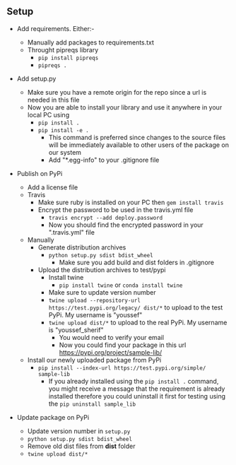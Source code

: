 ## Setup

* Add requirements. Either:-
    * Manually add packages to requirements.txt
    * Throught pipreqs library
        * `pip install pipreqs`
        * `pipreqs .`
* Add setup.py
    * Make sure you have a remote origin for the repo since a url is needed in this file
    * Now you are able to install your library and use it anywhere in your local PC using
        * `pip install .`
        * `pip install -e .`
            * This command is preferred since changes to the source files will be immediately available to other users of the package on our system
            * Add "*.egg-info" to your .gitignore file
* Publish on PyPi
    * Add a license file
    * Travis
        * Make sure ruby is installed on your PC then `gem install travis`
        * Encrypt the password to be used in the travis.yml file
            * `travis encrypt --add deploy.password`
            * Now you should find the encrypted password in your ".travis.yml" file
    * Manually
        * Generate distribution archives
            * `python setup.py sdist bdist_wheel`
                * Make sure you add build and dist folders in .gitignore 
        * Upload the distribution archives to test/pypi
            * Install twine
                * `pip install twine` or `conda install twine`
            * Make sure to update version number
            * `twine upload --repository-url https://test.pypi.org/legacy/ dist/*` to upload to the test PyPi. My username is "youssef"
            * `twine upload dist/*` to upload to the real PyPi. My username is "youssef_sherif"
                * You would need to verify your email 
                * Now you could find your package in this url https://pypi.org/project/sample-lib/
    * Install our newly uploaded package from PyPi
        * `pip install --index-url https://test.pypi.org/simple/ sample-lib`
            * If you already installed using the `pip install .` command, you might receive a message that the requirement is already installed therefore you could uninstall it first for testing using the `pip uninstall sample_lib`

* Update package on PyPi    
    * Update version number in `setup.py`
    * `python setup.py sdist bdist_wheel`
    * Remove old dist files from **dist** folder
    * `twine upload dist/*`
    